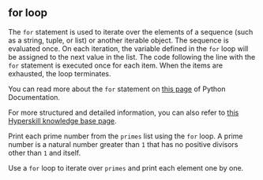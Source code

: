 ## for loop

The `for` statement is used to iterate over the elements of a sequence (such as 
a string, tuple, or list) or another iterable object. The sequence is evaluated once.
On each iteration, the variable defined in the `for` loop will be assigned to the next value
in the list. The code following the line with the `for` statement is executed once 
for each item. When the items are exhausted, the loop terminates.

You can read more about the `for` statement on <a href="https://docs.python.org/3/reference/compound_stmts.html#the-for-statement">this page</a> of Python Documentation.
  
For more structured and detailed information, you can also refer to [this Hyperskill knowledge base page](https://hyperskill.org/learn/step/6065).

Print each prime number from the `primes` list using the `for` loop. A prime 
number is a natural number greater than `1` that has no positive divisors 
other than `1` and itself.  

<div class='hint'>Use a <code>for</code> loop to iterate over <code>primes</code> and print each element one by one.</div>
